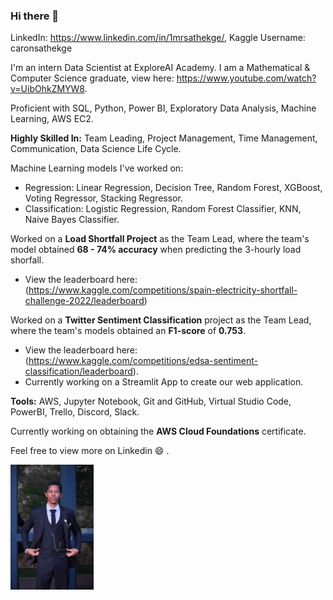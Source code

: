 ### Hi there 👋
LinkedIn: https://www.linkedin.com/in/1mrsathekge/, Kaggle Username: caronsathekge

I'm an intern Data Scientist at ExploreAI Academy.
I am a Mathematical & Computer Science graduate, view here: https://www.youtube.com/watch?v=UibOhkZMYW8.

Proficient with SQL, Python, Power BI, Exploratory Data Analysis, Machine Learning, AWS EC2.

**Highly Skilled In:**
Team Leading, Project Management, Time Management, Communication, Data Science Life Cycle.

Machine Learning models I've worked on:
- Regression: Linear Regression, Decision Tree, Random Forest, XGBoost, Voting Regressor, Stacking Regressor.
- Classification: Logistic Regression, Random Forest Classifier, KNN, Naive Bayes Classifier.

Worked on a **Load Shortfall Project** as the Team Lead, where the team's model obtained **68 - 74% accuracy** when predicting the 3-hourly load shorfall.
- View the leaderboard here: (https://www.kaggle.com/competitions/spain-electricity-shortfall-challenge-2022/leaderboard)


Worked on a **Twitter Sentiment Classification** project as the Team Lead, where the team's models obtained an **F1-score** of **0.753**.
- View the leaderboard here: (https://www.kaggle.com/competitions/edsa-sentiment-classification/leaderboard).
- Currently working on a Streamlit App to create our web application.

**Tools:**
AWS, Jupyter Notebook, Git and GitHub, Virtual Studio Code, PowerBI, Trello, Discord, Slack.

Currently working on obtaining the **AWS Cloud Foundations** certificate.

Feel free to view more on Linkedin 😄 .

<img
  src="Caron_Sathekge.jpg"
  alt="A picture of Caron Sathekge"
  style="display: inline-block; margin: 0 auto; max-height: 200px; max-width: 200px">

<!--
**MrSathekge/MrSathekge** is a ✨ _special_ ✨ repository because its `README.md` (this file) appears on your GitHub profile.

Here are some ideas to get you started:

- 🔭 I’m currently working on ...
- 🌱 I’m currently learning ...
- 👯 I’m looking to collaborate on ...
- 🤔 I’m looking for help with ...
- 💬 Ask me about ...
- 📫 How to reach me: ...
- 😄 Pronouns: ...
- ⚡ Fun fact: ...
-->
